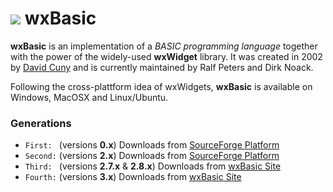 # ![](https://wxbasic.sourceforge.net/favicon.ico) wxBasic

**wxBasic** is an implementation of a _BASIC programming language_ together with the power of the widely-used **wxWidget** library.
It was created in 2002 by [David Cuny](http://webs.lanset.com/dcuny/about.htm) and is currently maintained by Ralf Peters and Dirk Noack.

Following the cross-plattform idea of wxWidgets, **wxBasic** is available on Windows, MacOSX and Linux/Ubuntu.

### Generations
* `First: ` (versions **0.x**) Downloads from [SourceForge Platform](https://wxbasic.sourceforge.net/get_it.php)
* `Second:` (versions **2.x**) Downloads from [SourceForge Platform](https://wxbasic.sourceforge.net/bleed.php)
* `Third: ` (versions **2.7.x** & **2.8.x**) Downloads from [wxBasic Site](https://www.wxbasic.net/downloads)
* `Fourth:` (versions **3.x**) Downloads from [wxBasic Site](https://www.wxbasic.net/downloads)
